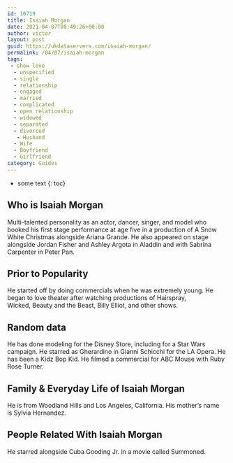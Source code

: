 ```yaml
---
id: 10719
title: Isaiah Morgan
date: 2021-04-07T08:49:26+00:00
author: victor
layout: post
guid: https://ukdataservers.com/isaiah-morgan/
permalink: /04/07/isaiah-morgan
tags:
 - show love
  - unspecified
  - single
  - relationship
  - engaged
  - married
  - complicated
  - open relationship
  - widowed
  - separated
  - divorced
   - Husband
  - Wife
  - Boyfriend
  - Girlfriend
category: Guides
---
```


* some text
{: toc}


## Who is Isaiah Morgan



Multi-talented personality as an actor, dancer, singer, and model who booked his first stage performance at age five in a production of A Snow White Christmas alongside Ariana Grande. He also appeared on stage alongside Jordan Fisher and Ashley Argota in Aladdin and with Sabrina Carpenter in Peter Pan. 

                
                
                
## Prior to Popularity



He started off by doing commercials when he was extremely young. He began to love theater after watching productions of Hairspray, Wicked, Beauty and the Beast, Billy Elliot, and other shows.

                
                
                
## Random data



He has done modeling for the Disney Store, including for a Star Wars campaign. He starred as Gherardino in Gianni Schicchi for the LA Opera. He has been a Kidz Bop Kid. He filmed a commercial for ABC Mouse with Ruby Rose Turner. 

                
                
                
## Family & Everyday Life of Isaiah Morgan



He is from Woodland Hills and Los Angeles, California. His mother&#8217;s name is Sylvia Hernandez.

                
                
                
## People Related With Isaiah Morgan



He starred alongside Cuba Gooding Jr. in a movie called Summoned.

                
              
            
          
          
          
